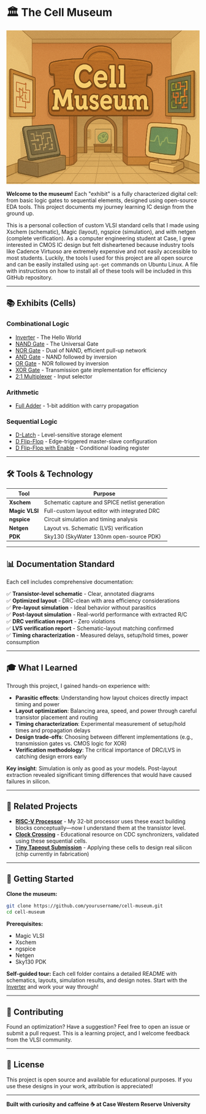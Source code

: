 # 🏛️ The Cell Museum
<p align="center">
  <img src="./CellMuseum.png" height=400px />
</p>

**Welcome to the museum!** Each "exhibit" is a fully characterized digital cell: from basic logic gates to sequential elements, designed using open-source EDA tools. This project documents my journey learning IC design from the ground up.

This is a personal collection of custom VLSI standard cells that I made using Xschem (schematic), Magic (layout), ngspice (simulation), and with netgen (complete verification). As a computer
engineering student at Case, I grew interested in CMOS IC design but felt disheartened because industry tools like Cadence Virtuoso are extremely expensive and not easily accessible to most students. Luckily, the tools I used for this project are all open source and can be easily installed using `apt-get` commands on Ubuntu Linux. A file with instructions on how to install all of these tools will be included in this GitHub repository.

---

## 📚 Exhibits (Cells)

### Combinational Logic
- [Inverter](./combinational/inverter/) - The Hello World
- [NAND Gate](./combinational/nand/) - The Universal Gate
- [NOR Gate](./combinational/nor/) - Dual of NAND, efficient pull-up network
- [AND Gate](./combinational/and/) - NAND followed by inversion
- [OR Gate](./combinational/or/) - NOR followed by inversion
- [XOR Gate](./combinational/xor/) - Transmission gate implementation for efficiency
- [2:1 Multiplexer](./combinational/mux2/) - Input selector

### Arithmetic
- [Full Adder](./arithmetic/full_adder/) - 1-bit addition with carry propagation

### Sequential Logic
- [D-Latch](./sequential/d_latch/) - Level-sensitive storage element
- [D Flip-Flop](./sequential/d_flipflop/) - Edge-triggered master-slave configuration
- [D Flip-Flop with Enable](./sequential/d_ff_en/) - Conditional loading register

---

## 🛠️ Tools & Technology

| Tool | Purpose |
|------|---------|
| **Xschem** | Schematic capture and SPICE netlist generation |
| **Magic VLSI** | Full-custom layout editor with integrated DRC |
| **ngspice** | Circuit simulation and timing analysis |
| **Netgen** | Layout vs. Schematic (LVS) verification |
| **PDK** | Sky130 (SkyWater 130nm open-source PDK) |

---

## 📊 Documentation Standard

Each cell includes comprehensive documentation:

✅ **Transistor-level schematic** - Clear, annotated diagrams  
✅ **Optimized layout** - DRC-clean with area efficiency considerations  
✅ **Pre-layout simulation** - Ideal behavior without parasitics  
✅ **Post-layout simulation** - Real-world performance with extracted R/C  
✅ **DRC verification report** - Zero violations  
✅ **LVS verification report** - Schematic-layout matching confirmed  
✅ **Timing characterization** - Measured delays, setup/hold times, power consumption  

---

## 🎓 What I Learned

Through this project, I gained hands-on experience with:

- **Parasitic effects**: Understanding how layout choices directly impact timing and power
- **Layout optimization**: Balancing area, speed, and power through careful transistor placement and routing
- **Timing characterization**: Experimental measurement of setup/hold times and propagation delays
- **Design trade-offs**: Choosing between different implementations (e.g., transmission gates vs. CMOS logic for XOR)
- **Verification methodology**: The critical importance of DRC/LVS in catching design errors early

**Key insight**: Simulation is only as good as your models. Post-layout extraction revealed significant timing differences that would have caused failures in silicon.

---

## 🔗 Related Projects

- **[RISC-V Processor](https://github.com/AxC1271/RISCV-CPU)** - My 32-bit processor uses these exact building blocks conceptually—now I understand them at the transistor level.
- **[Clock Crossing](https://github.com/AxC1271/ClockCrossing)** - Educational resource on CDC synchronizers, validated using these sequential cells.
- **[Tiny Tapeout Submission](link)** - Applying these cells to design real silicon (chip currently in fabrication)

---

## 🎫 Getting Started

**Clone the museum:**
```bash
git clone https://github.com/yourusername/cell-museum.git
cd cell-museum
```

**Prerequisites:**
- Magic VLSI
- Xschem
- ngspice
- Netgen
- Sky130 PDK

**Self-guided tour:**
Each cell folder contains a detailed README with schematics, layouts, simulation results, and design notes. Start with the [Inverter](./combinational/inverter/) and work your way through!

---

## 📸 Contributing

Found an optimization? Have a suggestion? Feel free to open an issue or submit a pull request. This is a learning project, and I welcome feedback from the VLSI community.

---

## 📝 License

This project is open source and available for educational purposes. If you use these designs in your work, attribution is appreciated!

---

**Built with curiosity and caffeine ☕ at Case Western Reserve University**
